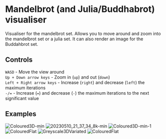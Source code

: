 # Mandelbrot (and Julia/Buddhabrot) visualiser

Visualiser for the mandelbrot set.
Allows you to move around and zoom into the mandelbrot set or a julia set.
It can also render an image for the Buddahbrot set.

## Controls
`WASD` - Move the view around <br>
`Up + Down arrow keys` - Zoom in (`up`) and out (`down`) <br>
`Left + Right arrow keys` - Increase (`right`) and decrease (`left`) the maximum iterations <br>
`-/=` - Increase (`=`) and decrease (`-`) the maximum iterations to the next significant value <br>

## Examples
![Coloured3D-min](https://user-images.githubusercontent.com/95572807/229366255-fb3e6845-f355-409b-beef-013ae9f8548c.png)
![20230510_21_37_34_8k-min](https://github.com/costott/mandlebrot/assets/95572807/6815ae36-81d6-42d6-88e7-d4e4b0d5490a)
![Coloured3D-min-1](https://user-images.githubusercontent.com/95572807/229366262-a82224c5-0afc-4396-ab5c-f68ba2fffb68.png)
![ColouredFlat](https://user-images.githubusercontent.com/95572807/229366330-b3c72ebc-4e4a-4290-9ec2-7b8886665e40.png)
![Greyscale3DVariated](https://user-images.githubusercontent.com/95572807/229366310-74da71b4-abad-4475-a388-483df2f6690c.png)
![ColouredFlat](https://user-images.githubusercontent.com/95572807/229366442-7847bd5a-d375-4cef-984a-d599f6330e30.png)
